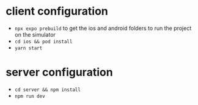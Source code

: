 # client configuration

- ```npx expo prebuild``` to get the ios and android folders to run the project on the simulator
- ```cd ios && pod install```
- ```yarn start```

# server configuration

- ```cd server && npm install```
- ```npm run dev```